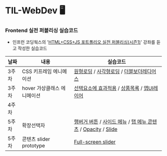 # TIL-WebDev 🖥️


### Frontend 실전 퍼블리싱 실습코드
  - 인프런 코딩웍스의 '[HTML+CSS+JS 포트폴리오 실전 퍼블리싱(시즌1)](https://www.inflearn.com/course/%EC%9B%B9-%ED%8D%BC%EB%B8%94%EB%A6%AC%EC%8B%B1-%EC%9D%B4%EB%A1%A0-%EC%8B%A4%EC%A0%84/dashboard)' 강좌를 듣고 작성한 실습코드

|날짜|내용|실습코드|
|-------|--------------------------------|---------------------------------|
|3주차|CSS 키프레임 에니메이션|[원형로딩](https://github.com/HyunKyungHan/TIL-WebDev/tree/main/Circular%20Loading) / [사각형로딩](https://github.com/HyunKyungHan/TIL-WebDev/tree/main/Square%20Loading) / [더블보더레디어스](https://github.com/HyunKyungHan/TIL-WebDev/tree/main/Double%20Border%20Radius%20Animation)|
|3주차|hover 가상클래스 에니메이션|[선택요소에 효과적용](https://github.com/HyunKyungHan/TIL-WebDev/tree/main/hover_over%ED%95%9C%20%EB%A9%94%EB%89%B4%20%EC%99%B8%20%EB%82%98%EB%A8%B8%EC%A7%80%20%ED%9D%90%EB%A0%A4%EC%A7%80%EA%B2%8C ) / [상품목록](https://github.com/HyunKyungHan/TIL-WebDev/tree/main/hover_%EC%83%81%ED%92%88%EB%AA%A9%EB%A1%9D) / [앱UI레이어](https://github.com/HyunKyungHan/TIL-WebDev/tree/main/app%20UI%20layer%20animation)|
|4주차|||
|5주차|확장선택자|[햄버거 버튼]() / [사이드 메뉴]() / [탭 메뉴 콘텐츠]() / [Opacity]() / [Slide]()|
|5주차|콘텐츠 slider prototype| [Full-screen slider]()|
